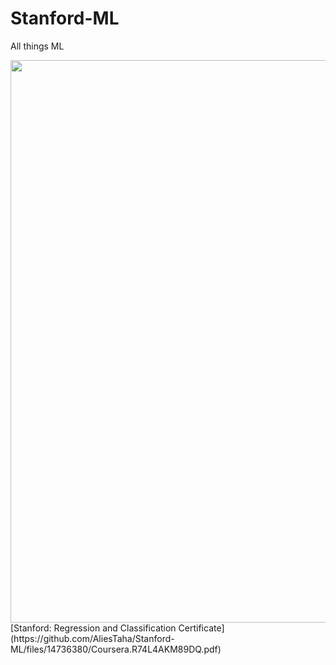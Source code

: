 # Stanford-ML
All things ML 

<img src="https://github.com/AliesTaha/Stanford-ML/assets/103478551/436be36c-e42f-4ff9-8b9b-7d03ebc1b798" width="900">
[Stanford: Regression and Classification Certificate](https://github.com/AliesTaha/Stanford-ML/files/14736380/Coursera.R74L4AKM89DQ.pdf)
